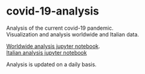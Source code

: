 # covid-19-analysis
Analysis of the current covid-19 pandemic.
<br>Visualization and analysis worldwide and Italian data.
  
[Worldwide analysis jupyter notebook](https://nbviewer.jupyter.org/github/kwulffert/covid-19-analysis/blob/master/covid-19_analysis.ipynb).
<br>[Italian analysis jupyter notebook](<https://nbviewer.jupyter.org/github/kwulffert/covid-19-analysis/blob/master/covid19_italy.ipynb>)

Analysis is updated on a daily basis.	
